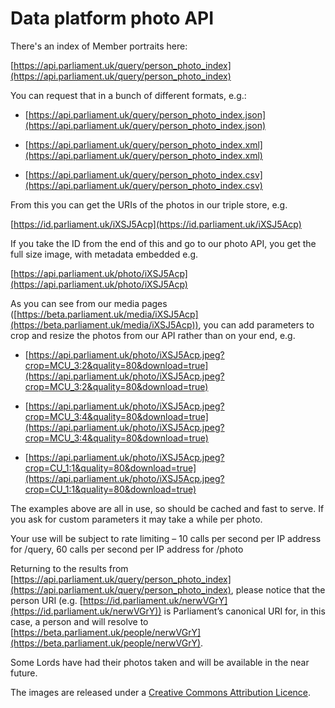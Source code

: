 # Data platform photo API

There's an index of Member portraits here:

[https://api.parliament.uk/query/person_photo_index](https://api.parliament.uk/query/person_photo_index)

You can request that in a bunch of different formats, e.g.:

* [https://api.parliament.uk/query/person_photo_index.json](https://api.parliament.uk/query/person_photo_index.json)

* [https://api.parliament.uk/query/person_photo_index.xml](https://api.parliament.uk/query/person_photo_index.xml)

* [https://api.parliament.uk/query/person_photo_index.csv](https://api.parliament.uk/query/person_photo_index.csv)

From this you can get the URIs of the photos in our triple store, e.g. 

[https://id.parliament.uk/iXSJ5Acp](https://id.parliament.uk/iXSJ5Acp)

If you take the ID from the end of this and go to our photo API, you get the full size image, with metadata embedded
e.g.

[https://api.parliament.uk/photo/iXSJ5Acp](https://api.parliament.uk/photo/iXSJ5Acp)

As you can see from our media pages ([https://beta.parliament.uk/media/iXSJ5Acp](https://beta.parliament.uk/media/iXSJ5Acp)), you can add parameters to crop and resize the photos from our API rather than on your end, e.g.

* [https://api.parliament.uk/photo/iXSJ5Acp.jpeg?crop=MCU_3:2&quality=80&download=true](https://api.parliament.uk/photo/iXSJ5Acp.jpeg?crop=MCU_3:2&quality=80&download=true)

* [https://api.parliament.uk/photo/iXSJ5Acp.jpeg?crop=MCU_3:4&quality=80&download=true](https://api.parliament.uk/photo/iXSJ5Acp.jpeg?crop=MCU_3:4&quality=80&download=true)

* [https://api.parliament.uk/photo/iXSJ5Acp.jpeg?crop=CU_1:1&quality=80&download=true](https://api.parliament.uk/photo/iXSJ5Acp.jpeg?crop=CU_1:1&quality=80&download=true)

The examples above are all in use, so should be cached and fast to serve. If you ask for custom parameters it may take a while per photo.

Your use will be subject to rate limiting – 10 calls per second per IP address for /query, 60 calls per second per IP address for /photo

Returning to the results from [https://api.parliament.uk/query/person_photo_index](https://api.parliament.uk/query/person_photo_index), please notice that the person URI (e.g. [https://id.parliament.uk/nerwVGrY](https://id.parliament.uk/nerwVGrY)) is Parliament’s canonical URI for, in this case, a person and will resolve to [https://beta.parliament.uk/people/nerwVGrY](https://beta.parliament.uk/people/nerwVGrY). 

Some Lords have had their photos taken and will be available in the near future.

The images are released under a [Creative Commons Attribution Licence](https://creativecommons.org/licenses/by/3.0/).